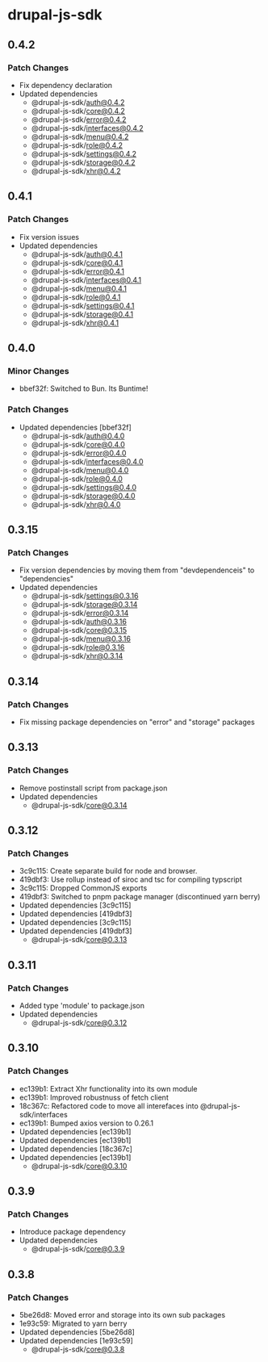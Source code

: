 # drupal-js-sdk

## 0.4.2

### Patch Changes

- Fix dependency declaration
- Updated dependencies
  - @drupal-js-sdk/auth@0.4.2
  - @drupal-js-sdk/core@0.4.2
  - @drupal-js-sdk/error@0.4.2
  - @drupal-js-sdk/interfaces@0.4.2
  - @drupal-js-sdk/menu@0.4.2
  - @drupal-js-sdk/role@0.4.2
  - @drupal-js-sdk/settings@0.4.2
  - @drupal-js-sdk/storage@0.4.2
  - @drupal-js-sdk/xhr@0.4.2

## 0.4.1

### Patch Changes

- Fix version issues
- Updated dependencies
  - @drupal-js-sdk/auth@0.4.1
  - @drupal-js-sdk/core@0.4.1
  - @drupal-js-sdk/error@0.4.1
  - @drupal-js-sdk/interfaces@0.4.1
  - @drupal-js-sdk/menu@0.4.1
  - @drupal-js-sdk/role@0.4.1
  - @drupal-js-sdk/settings@0.4.1
  - @drupal-js-sdk/storage@0.4.1
  - @drupal-js-sdk/xhr@0.4.1

## 0.4.0

### Minor Changes

- bbef32f: Switched to Bun. Its Buntime!

### Patch Changes

- Updated dependencies [bbef32f]
  - @drupal-js-sdk/auth@0.4.0
  - @drupal-js-sdk/core@0.4.0
  - @drupal-js-sdk/error@0.4.0
  - @drupal-js-sdk/interfaces@0.4.0
  - @drupal-js-sdk/menu@0.4.0
  - @drupal-js-sdk/role@0.4.0
  - @drupal-js-sdk/settings@0.4.0
  - @drupal-js-sdk/storage@0.4.0
  - @drupal-js-sdk/xhr@0.4.0

## 0.3.15

### Patch Changes

- Fix version dependencies by moving them from "devdependenceis" to "dependencies"
- Updated dependencies
  - @drupal-js-sdk/settings@0.3.16
  - @drupal-js-sdk/storage@0.3.14
  - @drupal-js-sdk/error@0.3.14
  - @drupal-js-sdk/auth@0.3.16
  - @drupal-js-sdk/core@0.3.15
  - @drupal-js-sdk/menu@0.3.16
  - @drupal-js-sdk/role@0.3.16
  - @drupal-js-sdk/xhr@0.3.14

## 0.3.14

### Patch Changes

- Fix missing package dependencies on "error" and "storage" packages

## 0.3.13

### Patch Changes

- Remove postinstall script from package.json
- Updated dependencies
  - @drupal-js-sdk/core@0.3.14

## 0.3.12

### Patch Changes

- 3c9c115: Create separate build for node and browser.
- 419dbf3: Use rollup instead of siroc and tsc for compiling typscript
- 3c9c115: Dropped CommonJS exports
- 419dbf3: Switched to pnpm package manager (discontinued yarn berry)
- Updated dependencies [3c9c115]
- Updated dependencies [419dbf3]
- Updated dependencies [3c9c115]
- Updated dependencies [419dbf3]
  - @drupal-js-sdk/core@0.3.13

## 0.3.11

### Patch Changes

- Added type 'module' to package.json
- Updated dependencies
  - @drupal-js-sdk/core@0.3.12

## 0.3.10

### Patch Changes

- ec139b1: Extract Xhr functionality into its own module
- ec139b1: Improved robustnuss of fetch client
- 18c367c: Refactored code to move all interefaces into @drupal-js-sdk/interfaces
- ec139b1: Bumped axios version to 0.26.1
- Updated dependencies [ec139b1]
- Updated dependencies [ec139b1]
- Updated dependencies [18c367c]
- Updated dependencies [ec139b1]
  - @drupal-js-sdk/core@0.3.10

## 0.3.9

### Patch Changes

- Introduce package dependency
- Updated dependencies
  - @drupal-js-sdk/core@0.3.9

## 0.3.8

### Patch Changes

- 5be26d8: Moved error and storage into its own sub packages
- 1e93c59: Migrated to yarn berry
- Updated dependencies [5be26d8]
- Updated dependencies [1e93c59]
  - @drupal-js-sdk/core@0.3.8
